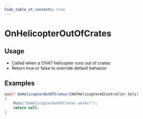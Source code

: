 ```yaml
---
hide_table_of_contents: true
---
```


# OnHelicopterOutOfCrates

## Usage

* Called when a CH47 helicopter runs out of crates
* Return true or false to override default behavior

## Examples

```csharp title=""
bool? OnHelicopterOutOfCrates(CH47HelicopterAIController heli)
{
    Puts("OnHelicopterOutOfCrates works!");
    return null;
}
```
